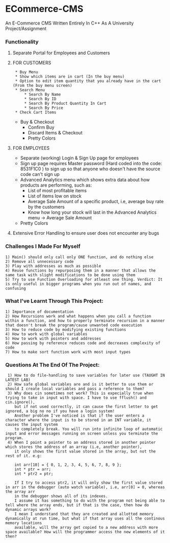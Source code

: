 # ECommerce-CMS #
An E-Commerce CMS Written Entirely In C++ As A University Project/Assignment

### Functionality ### 
1) Separate Portal for Employees and Customers

2) FOR CUSTOMERS

		* Buy Menu
    	* Show which items are in cart (In the buy menu)
    	* Option to edit item quantity that you already have in the cart (From the buy menu screen)
		* Search Menu
			* Search By Name
			* Search By ID
			* Search By Product Quantity In Cart
			* Search By Price
		* Check Cart Items
  	* Buy & Checkout
    	* Confirm Buy
		* Discard Items & Checkout
		* Pretty Colors
 
3) FOR EMPLOYEES
	* Separate (working) Login & Sign Up page for employees
	* Sign up page requires Master password (Hard coded into the code: 8531F1C0 ) to sign up so that anyone who doesn't have the source code can't sign up
	* Advanced Analytics menu which shows extra data about how products are performing, such as:
	  * List of most profitable items
	  * List of items low on stock
	  * Average Sale Amount of a specific product, i.e, average buy rate by the customers 
	  * Know how long your stock will last in the Advanced Analytics menu -> Average Sale Amount
	* Pretty Colors

4) Extensive Error Handling to ensure user does not encounter any bugs

### Challenges I Made For Myself ###
	1) Main() should only call only ONE function, and do nothing else
	2) Remove all unnecessary code 
	3) Play with addresses as much as possible
	4) Reuse functions by repurposing them in a manner that allows the same task with slight modifications to be done using them
	5) Try to use Function Overloading for atleast one thing. Verdict: It is only useful in bigger programs when you run out of names, and confusing 

### What I've Learnt Through This Project: ###
	1) Importance of documentation
	2) How Recursions work and what happens when you call a function within a function, and how to properly terminate recursion in a manner that doesn't break the program/cause unwanted code execution
	3) How to reduce code by modifying existing functions
	4) How to work with global variables
	5) How to work with pointers and addresses
	6) How passing by reference reduces code and decreases complexity of code
	7) How to make sort function work with most input types

### Questions At The End Of The Project: ###
	 1) How to do file-handling to save variables for later use (TAUGHT IN LATEST LAB)
	 2) How safe global variables are and is it better to use them or should I create local variables and pass a reference to them?
	 3) Why does cin sometimes not work? This is expecially true when trying to take in input with space. I have to use fflush() and cin.ignore(), 
		but if not used correctly, it can cause the first letter to get ignored, a big no no if you have a login system! 
		Another problem I've noticed is that if the user enters a character where the input is to be stored in an INT variable, it causes the input system
		to completely break. You will run into infinite loop of automatic input and error messages running on screen unless you terminate the program.
	 4) When I point a pointer to an address stored in another pointer which stores the address of an array (i.e, another pointer), 
		it only shows the first value stored in the array, but not the rest of it. e.g:

		int arr[10] = { 0, 1, 2, 3, 4, 5, 6, 7, 8, 9 };
		int * ptr = arr;
		int * ptr2 = ptr;

		If I try to access ptr2, it will only show the first value stored in arr in the debugger (auto watch variable), i.e, arr[0] = 0, whereas the array arr
		in the debugger shows all of its indexes.
		I assume it has something to do with the program not being able to tell where the array ends, but if that is the case, then how do dynamic arrays work? 
		I mean I understand that they are created and allotted memory dynamically at run time, but what if that array uses all the continous memory locations 
		available, will the array get copied to a new address with more space available? How will the programmer access the new elements of it then?
